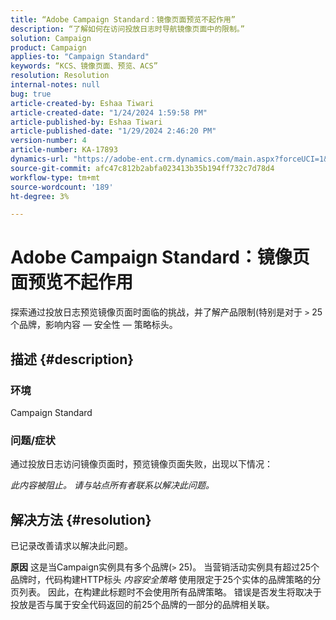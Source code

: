 ```yaml
---
title: “Adobe Campaign Standard：镜像页面预览不起作用”
description: “了解如何在访问投放日志时导航镜像页面中的限制。”
solution: Campaign
product: Campaign
applies-to: "Campaign Standard"
keywords: “KCS、镜像页面、预览、ACS”
resolution: Resolution
internal-notes: null
bug: true
article-created-by: Eshaa Tiwari
article-created-date: "1/24/2024 1:59:58 PM"
article-published-by: Eshaa Tiwari
article-published-date: "1/29/2024 2:46:20 PM"
version-number: 4
article-number: KA-17893
dynamics-url: "https://adobe-ent.crm.dynamics.com/main.aspx?forceUCI=1&pagetype=entityrecord&etn=knowledgearticle&id=94fe50d8-c0ba-ee11-a569-6045bd006268"
source-git-commit: afc47c812b2abfa023413b35b194ff732c7d78d4
workflow-type: tm+mt
source-wordcount: '189'
ht-degree: 3%

---
```


# Adobe Campaign Standard：镜像页面预览不起作用


探索通过投放日志预览镜像页面时面临的挑战，并了解产品限制(特别是对于 `>` 25个品牌，影响内容 — 安全性 — 策略标头。

## 描述 {#description}


### <b>环境</b>

Campaign Standard



### <b>问题/症状</b>

通过投放日志访问镜像页面时，预览镜像页面失败，出现以下情况：

*此内容被阻止。 请与站点所有者联系以解决此问题。*


## 解决方法 {#resolution}


已记录改善请求以解决此问题。


<b>原因</b>
这是当Campaign实例具有多个品牌(`>`  25)。 当营销活动实例具有超过25个品牌时，代码构建HTTP标头 *内容安全策略* 使用限定于25个实体的品牌策略的分页列表。 因此，在构建此标题时不会使用所有品牌策略。 错误是否发生将取决于投放是否与属于安全代码返回的前25个品牌的一部分的品牌相关联。
